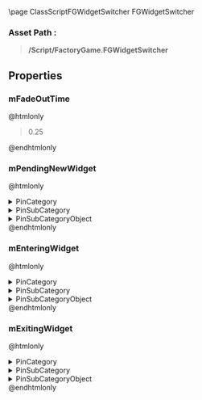 \page ClassScriptFGWidgetSwitcher FGWidgetSwitcher
### Asset Path :
<b><blockquote>/Script/FactoryGame.FGWidgetSwitcher</blockquote></b>
## Properties

### mFadeOutTime
@htmlonly
<blockquote>0.25</blockquote>
@endhtmlonly

### mPendingNewWidget
@htmlonly
<details>
 <summary>PinCategory</summary>
<blockquote>Object</blockquote>
</details>
<details>
 <summary>PinSubCategory</summary>
<blockquote>Object</blockquote>
</details>
<details>
 <summary>PinSubCategoryObject</summary>
<b><a href="_class_script_widget.html"><blockquote>Widget</blockquote></a></b>
</details>
@endhtmlonly

### mEnteringWidget
@htmlonly
<details>
 <summary>PinCategory</summary>
<blockquote>Object</blockquote>
</details>
<details>
 <summary>PinSubCategory</summary>
<blockquote>Object</blockquote>
</details>
<details>
 <summary>PinSubCategoryObject</summary>
<b><a href="_class_script_f_g_menu_base.html"><blockquote>FGMenuBase</blockquote></a></b>
</details>
@endhtmlonly

### mExitingWidget
@htmlonly
<details>
 <summary>PinCategory</summary>
<blockquote>Object</blockquote>
</details>
<details>
 <summary>PinSubCategory</summary>
<blockquote>Object</blockquote>
</details>
<details>
 <summary>PinSubCategoryObject</summary>
<b><a href="_class_script_f_g_menu_base.html"><blockquote>FGMenuBase</blockquote></a></b>
</details>
@endhtmlonly

